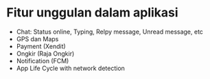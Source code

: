 <h1>Fitur unggulan dalam aplikasi</h1>
<ul>
  <li>Chat: Status online, Typing, Relpy message, Unread message, etc</li>
  <li>GPS dan Maps</li>
  <li>Payment (Xendit)</li>
  <li>Ongkir (Raja Ongkir)</li>
  <li>Notification (FCM)</li>
  <li>App Life Cycle with network detection</li>
</ul>
